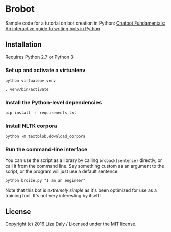 # Brobot

Sample code for a tutorial on bot creation in Python: <a href="https://apps.worldwritable.com/tutorials/chatbot">Chatbot Fundamentals:
An interactive guide to writing bots in Python</a>

## Installation

Requires Python 2.7 or Python 3

### Set up and activate a virtualenv

`python virtualenv venv`

`. venv/bin/activate`

### Install the Python-level dependencies

`pip install -r requirements.txt`

### Install NLTK corpora

`python -m textblob.download_corpora`

### Run the command-line interface

You can use the script as a library by calling `broback(sentence)` directly, or
call it from the command line. Say something custom as an argument to the script,
or the program will just use a default sentence:

`python broize.py "I am an engineer"`

Note that this bot is _extremely simple_ as it's been optimized for use
as a training tool. It's not very interesting by itself!


## License
Copyright (c) 2016 Liza Daly / Licensed under the MIT license.
